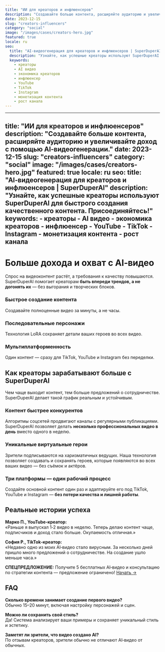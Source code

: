 ```yaml
---
title: "ИИ для креаторов и инфлюенсеров"
description: "Создавайте больше контента, расширяйте аудиторию и увеличивайте доход с помощью AI‑видеогенерации."
date: 2023-12-15
slug: "creators-influencers"
category: "social"
image: "/images/cases/creators-hero.jpg"
featured: true
locale: ru
seo:
  title: "AI‑видеогенерация для креаторов и инфлюенсеров | SuperDuperAI"
  description: "Узнайте, как успешные креаторы используют SuperDuperAI для быстрого создания качественного контента. Присоединяйтесь!"
  keywords:
    - креаторы
    - AI видео
    - экономика креаторов
    - инфлюенсер
    - YouTube
    - TikTok
    - Instagram
    - монетизация контента
    - рост канала
---
```


---
title: "ИИ для креаторов и инфлюенсеров"
description: "Создавайте больше контента, расширяйте аудиторию и увеличивайте доход с помощью AI‑видеогенерации."
date: 2023-12-15
slug: "creators-influencers"
category: "social"
image: "/images/cases/creators-hero.jpg"
featured: true
locale: ru
seo:
  title: "AI‑видеогенерация для креаторов и инфлюенсеров | SuperDuperAI"
  description: "Узнайте, как успешные креаторы используют SuperDuperAI для быстрого создания качественного контента. Присоединяйтесь!"
  keywords:
    - креаторы
    - AI видео
    - экономика креаторов
    - инфлюенсер
    - YouTube
    - TikTok
    - Instagram
    - монетизация контента
    - рост канала
---

# Больше дохода и охват с AI‑видео

Спрос на видеоконтент растёт, а требования к качеству повышаются. SuperDuperAI помогает креаторам **быть впереди трендов, а не догонять их** — без выгорания и творческих блоков.

### Быстрое создание контента

Создавайте полноценные видео за минуты, а не часы.

  ### Последовательные персонажи

Технология LoRA сохраняет детали ваших героев во всех видео.

  ### Мультиплатформенность

Один контент — сразу для TikTok, YouTube и Instagram без переделки.

## Как креаторы зарабатывают больше с SuperDuperAI

Чем чаще выходит контент, тем больше предложений о сотрудничестве. SuperDuperAI делает такой график реальным и устойчивым.

### Контент быстрее конкурентов

Алгоритмы соцсетей продвигают каналы с регулярными публикациями. SuperDuperAI позволяет делать **несколько профессиональных видео в день** вместо одного в неделю.

### Уникальные виртуальные герои

Зрители подписываются на харизматичных ведущих. Наша технология позволяет создавать и сохранять героев, которые появляются во всех ваших видео — без съёмок и актёров.

### Три платформы — один рабочий процесс

Создайте основной контент один раз и адаптируйте его под TikTok, YouTube и Instagram — **без потери качества и лишней работы**.

## Реальные истории успеха

**Марко П., YouTube‑креатор:**  
«Раньше я выпускал 1‑2 видео в неделю. Теперь делаю контент чаще, подписчиков и доход стало больше. Окупаемость отличная.»

**София Р., TikTok‑креатор:**  
«Недавно одно из моих AI‑видео стало вирусным. За несколько дней пришло много предложений о сотрудничестве. На создание ушло меньше часа.»

  **СПЕЦПРЕДЛОЖЕНИЕ:** Получите 5 бесплатных AI‑видео и консультацию по
  стратегии контента — предложение ограничено! [Начать →](#)

## FAQ

**Сколько времени занимает создание первого видео?**  
Обычно 15–20 минут, включая настройку персонажей и сцен.

**Можно ли сохранить свой стиль?**  
Да! Система анализирует ваши примеры и сохраняет уникальный стиль и эстетику.

**Заметят ли зрители, что видео создано AI?**  
По отзывам креаторов, зрители обычно не отличают AI‑видео от обычных.
